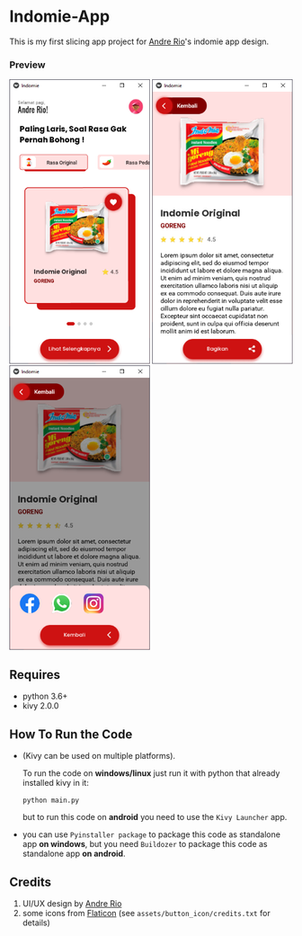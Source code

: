 # Indomie-App
This is my first slicing app project for [Andre Rio](https://github.com/andregans)'s indomie app design.
### Preview
<img src="/preview/image.PNG" alt="drawing" width="250"/> <img src="/preview/image2.PNG" alt="drawing" width="250"/> <img src="/preview/image3.PNG" alt="drawing" width="250"/>
## Requires
- python 3.6+
- kivy 2.0.0
## How To Run the Code
- (Kivy can be used on multiple platforms).

  To run the code on <b>windows/linux</b> just run it with python that already installed kivy in it:
  ``` 
  python main.py
  ```
  but to run this code on <b>android</b> you need to use the `Kivy Launcher` app.
- you can use `Pyinstaller package` to package this code as standalone app <b>on windows</b>, but you need `Buildozer` to package this code as standalone app <b>on android</b>.
## Credits
1. UI/UX design by [Andre Rio](https://github.com/andregans)
2. some icons from [Flaticon](https://www.flaticon.com/) (see `assets/button_icon/credits.txt` for details)


